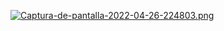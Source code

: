[![Captura-de-pantalla-2022-04-26-224803.png](https://i.postimg.cc/VvKhKk0V/Captura-de-pantalla-2022-04-26-224803.png)](https://postimg.cc/p5nkTxZf)
